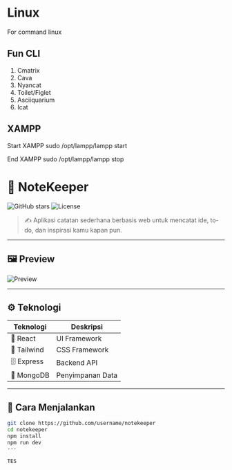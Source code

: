 # Linux
For command linux

## Fun CLI
1. Cmatrix
2. Cava
3. Nyancat
4. Toilet/Figlet
5. Asciiquarium
6. Icat


## XAMPP
Start XAMPP
sudo /opt/lampp/lampp start

End XAMPP
sudo /opt/lampp/lampp stop


# 📘 NoteKeeper

![GitHub stars](https://img.shields.io/github/stars/username/notekeeper?style=flat-square)
![License](https://img.shields.io/github/license/username/notekeeper)

> ✍️ Aplikasi catatan sederhana berbasis web untuk mencatat ide, to-do, dan inspirasi kamu kapan pun.

---

## 🖼️ Preview
![Preview](./screenshots/app-preview.png)

---

## ⚙️ Teknologi
| Teknologi | Deskripsi |
|----------|------------|
| 🧠 React | UI Framework |
| 🎨 Tailwind | CSS Framework |
| 🗄️ Express | Backend API |
| 🧾 MongoDB | Penyimpanan Data |

---

## 🚀 Cara Menjalankan

```bash
git clone https://github.com/username/notekeeper
cd notekeeper
npm install
npm run dev
---

TES
